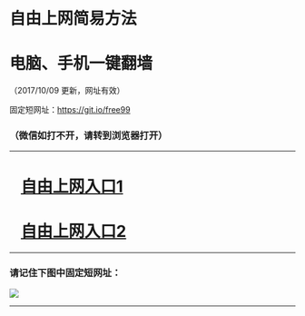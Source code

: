 ﻿# 自由上网简易方法

# 电脑、手机一键翻墙

（2017/10/09 更新，网址有效）

固定短网址：https://git.io/free99

### （微信如打不开，请转到浏览器打开）


***





# &nbsp;&nbsp; <a href="http://ft273818854.fwq-tz-1001.info/fwqtz01.html?t=100900121955 " target="_blank">自由上网入口1</a>
# &nbsp;&nbsp; <a href="http://ft1255122929.fwq-tz-1002.info/fwqtz02.html?t=100900129564 " target="_blank">自由上网入口2</a>
***

### 请记住下图中固定短网址：

<img src="https://s3-us-west-2.amazonaws.com/fwq-1001/yjfq-20170905okok.png" /> 


***

